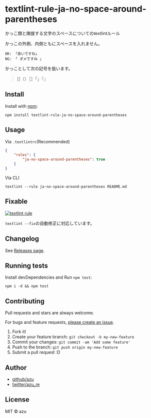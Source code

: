 # textlint-rule-ja-no-space-around-parentheses

かっこ類と隣接する文字のスペースについてのtextlintルール

かっこの外側、内側ともにスペースを入れません。

    OK: 「良いですね」
    NG: 「 ダメですね 」

かっことして次の記号を扱います。

> []（）［］「」『』

## Install

Install with [npm](https://www.npmjs.com/):

    npm install textlint-rule-ja-no-space-around-parentheses

## Usage

Via `.textlintrc`(Recommended)

```json
{
    "rules": {
        "ja-no-space-around-parentheses": true
    }
}
```

Via CLI

```
textlint --rule ja-no-space-around-parentheses README.md
```

## Fixable

[![textlint rule](https://img.shields.io/badge/textlint-fixable-green.svg?style=social)](https://textlint.github.io/)

`textlint --fix`の自動修正に対応しています。

## Changelog

See [Releases page](https://github.com/extlint-ja/textlint-rule-spacing/releases).

## Running tests

Install devDependencies and Run `npm test`:

    npm i -d && npm test

## Contributing

Pull requests and stars are always welcome.

For bugs and feature requests, [please create an issue](https://github.com/extlint-ja/textlint-rule-spacing/issues).

1. Fork it!
2. Create your feature branch: `git checkout -b my-new-feature`
3. Commit your changes: `git commit -am 'Add some feature'`
4. Push to the branch: `git push origin my-new-feature`
5. Submit a pull request :D

## Author

- [github/azu](https://github.com/azu)
- [twitter/azu_re](https://twitter.com/azu_re)

## License

MIT © azu
